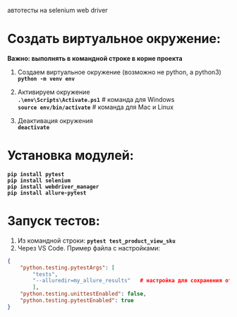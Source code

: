автотесты на selenium web driver


# Создать виртуальное окружение:
**Важно: выполнять в командной строке в корне проекта**

1) Создаем виртуальное окружение (возможно не python, а python3)  
**`python -m venv env`**

2) Активируем окружение  
**`.\env\Scripts\Activate.ps1`** # команда для Windows  
**`source env/bin/activate`**    # команда для Mac и Linux  

3) Деактивация окружения  
**`deactivate`**


# Установка модулей:
**`pip install pytest`**  
**`pip install selenium`**  
**`pip install webdriver_manager`**  
**`pip install allure-pytest`**



# Запуск тестов:
1) Из командной строки: 
**`pytest test_product_view_sku`**
2) Через VS Code. Пример файла с настройками:  
```JSON
{  
    "python.testing.pytestArgs": [ 
        "tests",
        "--alluredir=my_allure_results"   # настройка для сохранения отчетов  
        ],
    "python.testing.unittestEnabled": false, 
    "python.testing.pytestEnabled": true 
}
```
